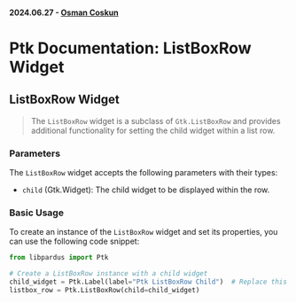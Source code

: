 #### 2024.06.27 - [Osman Coskun](https://github.com/osmancoskun)

# Ptk Documentation: ListBoxRow Widget

## ListBoxRow Widget

> The `ListBoxRow` widget is a subclass of `Gtk.ListBoxRow` and provides additional functionality for setting the child widget within a list row.

### Parameters

The `ListBoxRow` widget accepts the following parameters with their types:

- `child` (Gtk.Widget): The child widget to be displayed within the row.

### Basic Usage

To create an instance of the `ListBoxRow` widget and set its properties, you can use the following code snippet:

```python
from libpardus import Ptk

# Create a ListBoxRow instance with a child widget
child_widget = Ptk.Label(label="Ptk ListBoxRow Child")  # Replace this with the child widget you want to add
listbox_row = Ptk.ListBoxRow(child=child_widget)
```
